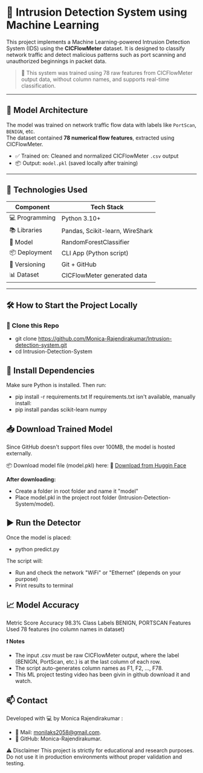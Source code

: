 # 🚨 Intrusion Detection System using Machine Learning

This project implements a Machine Learning-powered Intrusion Detection System (IDS) using the **CICFlowMeter** dataset. It is designed to classify network traffic and detect malicious patterns such as port scanning and unauthorized beginnings in packet data.

> 🔐 This system was trained using 78 raw features from CICFlowMeter output data, without column names, and supports real-time classification.

---

## 🧠 Model Architecture

The model was trained on network traffic flow data with labels like `PortScan`, `BENIGN`, etc.  
The dataset contained **78 numerical flow features**, extracted using CICFlowMeter.

- ✅ Trained on: Cleaned and normalized CICFlowMeter `.csv` output
- 📦 Output: `model.pkl` (saved locally after training)

---

## 🚀 Technologies Used

| Component        | Tech Stack                            |
|------------------|----------------------------------------|
| 💻 Programming   | Python 3.10+                          |
| 📚 Libraries     | Pandas, Scikit-learn, WireShark       |
| 🧠 Model         | RandomForestClassifier                |
| 📦 Deployment    | CLI App (Python script)               |
| 🐙 Versioning    | Git + GitHub                          |
| 📊 Dataset       | CICFlowMeter generated data           |

---

## 🛠 How to Start the Project Locally

### 📁 Clone this Repo
- git clone https://github.com/Monica-Rajendirakumar/Intrusion-detection-system.git
- cd Intrusion-Detection-System
  
## 🔧 Install Dependencies
Make sure Python is installed. Then run:
- pip install -r requirements.txt
If requirements.txt isn't available, manually install:
- pip install pandas scikit-learn numpy
  
## 📥 Download Trained Model
Since GitHub doesn't support files over 100MB, the model is hosted externally.

📦 Download model file (model.pkl) here:
🔗 [Download from Huggin Face](https://huggingface.co/chandruganesh00/Intrusion-Detection-RandomForest)

**After downloading:**
- Create a folder in root folder and name it "model"
- Place model.pkl in the project root folder (Intrusion-Detection-System/model).

## ▶️ Run the Detector
Once the model is placed:
- python predict.py

The script will:
- Run and check the network "WiFi" or "Ethernet" (depends on your purpose)
- Print results to terminal

## 📈 Model Accuracy
Metric	Score
Accuracy	98.3%
Class Labels	BENIGN, PORTSCAN
Features Used	78 features (no column names in dataset)

**❗ Notes**
- The input .csv must be raw CICFlowMeter output, where the label (BENIGN, PortScan, etc.) is at the last column of each row.
- The script auto-generates column names as F1, F2, ..., F78.
- This ML project testing video has been givin in github download it and watch.

## 📫 Contact
Developed with 💻 by Monica Rajendirakumar :
- 📧 Mail: monilaks2058@gmail.com.
- 🔗 GitHub: Monica-Rajendirakumar.

⚠️ Disclaimer
This project is strictly for educational and research purposes. Do not use it in production environments without proper validation and testing.

